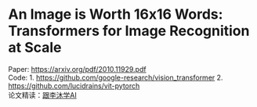# An Image is Worth 16x16 Words: Transformers for Image Recognition at Scale

Paper: https://arxiv.org/pdf/2010.11929.pdf <br/>
Code: 1. https://github.com/google-research/vision_transformer 2. https://github.com/lucidrains/vit-pytorch <br/>
论文精读：[跟李沐学AI](https://www.bilibili.com/video/BV15P4y137jb?from=search&seid=14788448509551812516&spm_id_from=333.337.0.0) <br/>
